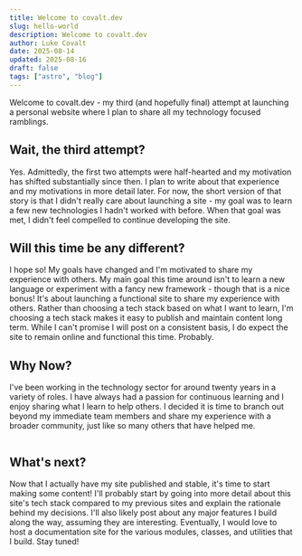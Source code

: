 ```yaml
---
title: Welcome to covalt.dev
slug: hello-world
description: Welcome to covalt.dev
author: Luke Covalt
date: 2025-08-14
updated: 2025-08-16
draft: false
tags: ["astro", "blog"]
---
```


Welcome to covalt.dev - my third (and hopefully final) attempt at launching a personal website where I plan to share all my technology focused ramblings.

## Wait, the third attempt?

Yes. Admittedly, the first two attempts were half-hearted and my motivation has shifted substantially since then. I plan to write about that experience and my motivations in more detail later. For now, the short version of that story is that I didn't really care about launching a site - my goal was to learn a few new technologies I hadn't worked with before. When that goal was met, I didn't feel compelled to continue developing the site.

## Will this time be any different?

I hope so! My goals have changed and I'm motivated to share my experience with others. My main goal this time around isn't to learn a new language or experiment with a fancy new framework - though that is a nice bonus! It's about launching a functional site to share my experience with others. Rather than choosing a tech stack based on what I want to learn, I'm choosing a tech stack makes it easy to publish and maintain content long term. While I can't promise I will post on a consistent basis, I do expect the site to remain online and functional this time. Probably.

## Why Now?

I've been working in the technology sector for around twenty years in a variety of roles. I have always had a passion for continuous learning and I enjoy sharing what I learn to help others. I decided it is time to branch out beyond my immediate team members and share my experience with a broader community, just like so many others that have helped me.

```js file=../scripts/snippet.js
```

## What's next?

Now that I actually have my site published and stable, it's time to start making some content! I'll probably start by going into more detail about this site's tech stack compared to my previous sites and explain the rationale behind my decisions. I'll also likely post about any major features I build along the way, assuming they are interesting. Eventually, I would love to host a documentation site for the various modules, classes, and utilities that I build. Stay tuned!
